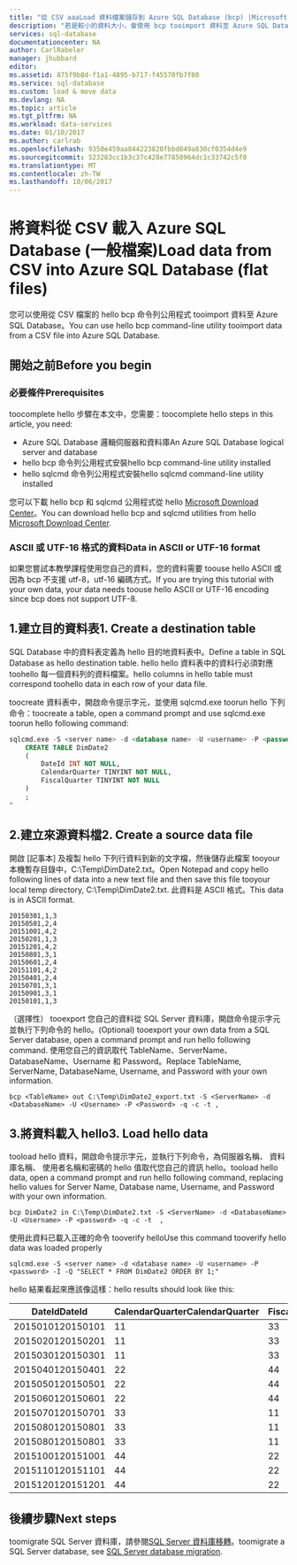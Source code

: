 ```yaml
---
title: "從 CSV aaaLoad 資料檔案儲存到 Azure SQL Database (bcp) |Microsoft 文件"
description: "若是較小的資料大小，會使用 bcp tooimport 資料至 Azure SQL Database。"
services: sql-database
documentationcenter: NA
author: CarlRabeler
manager: jhubbard
editor: 
ms.assetid: 875f9b8d-f1a1-4895-b717-f45570fb7f80
ms.service: sql-database
ms.custom: load & move data
ms.devlang: NA
ms.topic: article
ms.tgt_pltfrm: NA
ms.workload: data-services
ms.date: 01/10/2017
ms.author: carlrab
ms.openlocfilehash: 9350e459aa844223820fbbd849a830cf0354d4e9
ms.sourcegitcommit: 523283cc1b3c37c428e77850964dc1c33742c5f0
ms.translationtype: MT
ms.contentlocale: zh-TW
ms.lasthandoff: 10/06/2017
---
```

# <a name="load-data-from-csv-into-azure-sql-database-flat-files"></a><span data-ttu-id="dbec8-103">將資料從 CSV 載入 Azure SQL Database (一般檔案)</span><span class="sxs-lookup"><span data-stu-id="dbec8-103">Load data from CSV into Azure SQL Database (flat files)</span></span>
<span data-ttu-id="dbec8-104">您可以使用從 CSV 檔案的 hello bcp 命令列公用程式 tooimport 資料至 Azure SQL Database。</span><span class="sxs-lookup"><span data-stu-id="dbec8-104">You can use hello bcp command-line utility tooimport data from a CSV file into Azure SQL Database.</span></span>

## <a name="before-you-begin"></a><span data-ttu-id="dbec8-105">開始之前</span><span class="sxs-lookup"><span data-stu-id="dbec8-105">Before you begin</span></span>
### <a name="prerequisites"></a><span data-ttu-id="dbec8-106">必要條件</span><span class="sxs-lookup"><span data-stu-id="dbec8-106">Prerequisites</span></span>
<span data-ttu-id="dbec8-107">toocomplete hello 步驟在本文中，您需要：</span><span class="sxs-lookup"><span data-stu-id="dbec8-107">toocomplete hello steps in this article, you need:</span></span>

* <span data-ttu-id="dbec8-108">Azure SQL Database 邏輯伺服器和資料庫</span><span class="sxs-lookup"><span data-stu-id="dbec8-108">An Azure SQL Database logical server and database</span></span>
* <span data-ttu-id="dbec8-109">hello bcp 命令列公用程式安裝</span><span class="sxs-lookup"><span data-stu-id="dbec8-109">hello bcp command-line utility installed</span></span>
* <span data-ttu-id="dbec8-110">hello sqlcmd 命令列公用程式安裝</span><span class="sxs-lookup"><span data-stu-id="dbec8-110">hello sqlcmd command-line utility installed</span></span>

<span data-ttu-id="dbec8-111">您可以下載 hello bcp 和 sqlcmd 公用程式從 hello [Microsoft Download Center][Microsoft Download Center]。</span><span class="sxs-lookup"><span data-stu-id="dbec8-111">You can download hello bcp and sqlcmd utilities from hello [Microsoft Download Center][Microsoft Download Center].</span></span>

### <a name="data-in-ascii-or-utf-16-format"></a><span data-ttu-id="dbec8-112">ASCII 或 UTF-16 格式的資料</span><span class="sxs-lookup"><span data-stu-id="dbec8-112">Data in ASCII or UTF-16 format</span></span>
<span data-ttu-id="dbec8-113">如果您嘗試本教學課程使用您自己的資料，您的資料需要 toouse hello ASCII 或因為 bcp 不支援 utf-8，utf-16 編碼方式。</span><span class="sxs-lookup"><span data-stu-id="dbec8-113">If you are trying this tutorial with your own data, your data needs toouse hello ASCII or UTF-16 encoding since bcp does not support UTF-8.</span></span> 

## <a name="1-create-a-destination-table"></a><span data-ttu-id="dbec8-114">1.建立目的資料表</span><span class="sxs-lookup"><span data-stu-id="dbec8-114">1. Create a destination table</span></span>
<span data-ttu-id="dbec8-115">SQL Database 中的資料表定義為 hello 目的地資料表中。</span><span class="sxs-lookup"><span data-stu-id="dbec8-115">Define a table in SQL Database as hello destination table.</span></span> <span data-ttu-id="dbec8-116">hello hello 資料表中的資料行必須對應 toohello 每一個資料列的資料檔案。</span><span class="sxs-lookup"><span data-stu-id="dbec8-116">hello columns in hello table must correspond toohello data in each row of your data file.</span></span>

<span data-ttu-id="dbec8-117">toocreate 資料表中，開啟命令提示字元，並使用 sqlcmd.exe toorun hello 下列命令：</span><span class="sxs-lookup"><span data-stu-id="dbec8-117">toocreate a table, open a command prompt and use sqlcmd.exe toorun hello following command:</span></span>

```sql
sqlcmd.exe -S <server name> -d <database name> -U <username> -P <password> -I -Q "
    CREATE TABLE DimDate2
    (
        DateId INT NOT NULL,
        CalendarQuarter TINYINT NOT NULL,
        FiscalQuarter TINYINT NOT NULL
    )
    ;
"
```


## <a name="2-create-a-source-data-file"></a><span data-ttu-id="dbec8-118">2.建立來源資料檔</span><span class="sxs-lookup"><span data-stu-id="dbec8-118">2. Create a source data file</span></span>
<span data-ttu-id="dbec8-119">開啟 [記事本] 及複製 hello 下列行資料到新的文字檔，然後儲存此檔案 tooyour 本機暫存目錄中，C:\Temp\DimDate2.txt。</span><span class="sxs-lookup"><span data-stu-id="dbec8-119">Open Notepad and copy hello following lines of data into a new text file and then save this file tooyour local temp directory, C:\Temp\DimDate2.txt.</span></span> <span data-ttu-id="dbec8-120">此資料是 ASCII 格式。</span><span class="sxs-lookup"><span data-stu-id="dbec8-120">This data is in ASCII format.</span></span>

```
20150301,1,3
20150501,2,4
20151001,4,2
20150201,1,3
20151201,4,2
20150801,3,1
20150601,2,4
20151101,4,2
20150401,2,4
20150701,3,1
20150901,3,1
20150101,1,3
```

<span data-ttu-id="dbec8-121">（選擇性） tooexport 您自己的資料從 SQL Server 資料庫，開啟命令提示字元並執行下列命令的 hello。</span><span class="sxs-lookup"><span data-stu-id="dbec8-121">(Optional) tooexport your own data from a SQL Server database, open a command prompt and run hello following command.</span></span> <span data-ttu-id="dbec8-122">使用您自己的資訊取代 TableName、ServerName、DatabaseName、Username 和 Password。</span><span class="sxs-lookup"><span data-stu-id="dbec8-122">Replace TableName, ServerName, DatabaseName, Username, and Password with your own information.</span></span>

```bcp
bcp <TableName> out C:\Temp\DimDate2_export.txt -S <ServerName> -d <DatabaseName> -U <Username> -P <Password> -q -c -t , 
```

## <a name="3-load-hello-data"></a><span data-ttu-id="dbec8-123">3.將資料載入 hello</span><span class="sxs-lookup"><span data-stu-id="dbec8-123">3. Load hello data</span></span>
<span data-ttu-id="dbec8-124">tooload hello 資料，開啟命令提示字元，並執行下列命令，為伺服器名稱、 資料庫名稱、 使用者名稱和密碼的 hello 值取代您自己的資訊 hello。</span><span class="sxs-lookup"><span data-stu-id="dbec8-124">tooload hello data, open a command prompt and run hello following command, replacing hello values for Server Name, Database name, Username, and Password with your own information.</span></span>

```bcp
bcp DimDate2 in C:\Temp\DimDate2.txt -S <ServerName> -d <DatabaseName> -U <Username> -P <password> -q -c -t  ,
```

<span data-ttu-id="dbec8-125">使用此資料已載入正確的命令 tooverify hello</span><span class="sxs-lookup"><span data-stu-id="dbec8-125">Use this command tooverify hello data was loaded properly</span></span>

```bcp
sqlcmd.exe -S <server name> -d <database name> -U <username> -P <password> -I -Q "SELECT * FROM DimDate2 ORDER BY 1;"
```

<span data-ttu-id="dbec8-126">hello 結果看起來應該像這樣：</span><span class="sxs-lookup"><span data-stu-id="dbec8-126">hello results should look like this:</span></span>

| <span data-ttu-id="dbec8-127">DateId</span><span class="sxs-lookup"><span data-stu-id="dbec8-127">DateId</span></span> | <span data-ttu-id="dbec8-128">CalendarQuarter</span><span class="sxs-lookup"><span data-stu-id="dbec8-128">CalendarQuarter</span></span> | <span data-ttu-id="dbec8-129">FiscalQuarter</span><span class="sxs-lookup"><span data-stu-id="dbec8-129">FiscalQuarter</span></span> |
| --- | --- | --- |
| <span data-ttu-id="dbec8-130">20150101</span><span class="sxs-lookup"><span data-stu-id="dbec8-130">20150101</span></span> |<span data-ttu-id="dbec8-131">1</span><span class="sxs-lookup"><span data-stu-id="dbec8-131">1</span></span> |<span data-ttu-id="dbec8-132">3</span><span class="sxs-lookup"><span data-stu-id="dbec8-132">3</span></span> |
| <span data-ttu-id="dbec8-133">20150201</span><span class="sxs-lookup"><span data-stu-id="dbec8-133">20150201</span></span> |<span data-ttu-id="dbec8-134">1</span><span class="sxs-lookup"><span data-stu-id="dbec8-134">1</span></span> |<span data-ttu-id="dbec8-135">3</span><span class="sxs-lookup"><span data-stu-id="dbec8-135">3</span></span> |
| <span data-ttu-id="dbec8-136">20150301</span><span class="sxs-lookup"><span data-stu-id="dbec8-136">20150301</span></span> |<span data-ttu-id="dbec8-137">1</span><span class="sxs-lookup"><span data-stu-id="dbec8-137">1</span></span> |<span data-ttu-id="dbec8-138">3</span><span class="sxs-lookup"><span data-stu-id="dbec8-138">3</span></span> |
| <span data-ttu-id="dbec8-139">20150401</span><span class="sxs-lookup"><span data-stu-id="dbec8-139">20150401</span></span> |<span data-ttu-id="dbec8-140">2</span><span class="sxs-lookup"><span data-stu-id="dbec8-140">2</span></span> |<span data-ttu-id="dbec8-141">4</span><span class="sxs-lookup"><span data-stu-id="dbec8-141">4</span></span> |
| <span data-ttu-id="dbec8-142">20150501</span><span class="sxs-lookup"><span data-stu-id="dbec8-142">20150501</span></span> |<span data-ttu-id="dbec8-143">2</span><span class="sxs-lookup"><span data-stu-id="dbec8-143">2</span></span> |<span data-ttu-id="dbec8-144">4</span><span class="sxs-lookup"><span data-stu-id="dbec8-144">4</span></span> |
| <span data-ttu-id="dbec8-145">20150601</span><span class="sxs-lookup"><span data-stu-id="dbec8-145">20150601</span></span> |<span data-ttu-id="dbec8-146">2</span><span class="sxs-lookup"><span data-stu-id="dbec8-146">2</span></span> |<span data-ttu-id="dbec8-147">4</span><span class="sxs-lookup"><span data-stu-id="dbec8-147">4</span></span> |
| <span data-ttu-id="dbec8-148">20150701</span><span class="sxs-lookup"><span data-stu-id="dbec8-148">20150701</span></span> |<span data-ttu-id="dbec8-149">3</span><span class="sxs-lookup"><span data-stu-id="dbec8-149">3</span></span> |<span data-ttu-id="dbec8-150">1</span><span class="sxs-lookup"><span data-stu-id="dbec8-150">1</span></span> |
| <span data-ttu-id="dbec8-151">20150801</span><span class="sxs-lookup"><span data-stu-id="dbec8-151">20150801</span></span> |<span data-ttu-id="dbec8-152">3</span><span class="sxs-lookup"><span data-stu-id="dbec8-152">3</span></span> |<span data-ttu-id="dbec8-153">1</span><span class="sxs-lookup"><span data-stu-id="dbec8-153">1</span></span> |
| <span data-ttu-id="dbec8-154">20150801</span><span class="sxs-lookup"><span data-stu-id="dbec8-154">20150801</span></span> |<span data-ttu-id="dbec8-155">3</span><span class="sxs-lookup"><span data-stu-id="dbec8-155">3</span></span> |<span data-ttu-id="dbec8-156">1</span><span class="sxs-lookup"><span data-stu-id="dbec8-156">1</span></span> |
| <span data-ttu-id="dbec8-157">20151001</span><span class="sxs-lookup"><span data-stu-id="dbec8-157">20151001</span></span> |<span data-ttu-id="dbec8-158">4</span><span class="sxs-lookup"><span data-stu-id="dbec8-158">4</span></span> |<span data-ttu-id="dbec8-159">2</span><span class="sxs-lookup"><span data-stu-id="dbec8-159">2</span></span> |
| <span data-ttu-id="dbec8-160">20151101</span><span class="sxs-lookup"><span data-stu-id="dbec8-160">20151101</span></span> |<span data-ttu-id="dbec8-161">4</span><span class="sxs-lookup"><span data-stu-id="dbec8-161">4</span></span> |<span data-ttu-id="dbec8-162">2</span><span class="sxs-lookup"><span data-stu-id="dbec8-162">2</span></span> |
| <span data-ttu-id="dbec8-163">20151201</span><span class="sxs-lookup"><span data-stu-id="dbec8-163">20151201</span></span> |<span data-ttu-id="dbec8-164">4</span><span class="sxs-lookup"><span data-stu-id="dbec8-164">4</span></span> |<span data-ttu-id="dbec8-165">2</span><span class="sxs-lookup"><span data-stu-id="dbec8-165">2</span></span> |

## <a name="next-steps"></a><span data-ttu-id="dbec8-166">後續步驟</span><span class="sxs-lookup"><span data-stu-id="dbec8-166">Next steps</span></span>
<span data-ttu-id="dbec8-167">toomigrate SQL Server 資料庫，請參閱[SQL Server 資料庫移轉](sql-database-cloud-migrate.md)。</span><span class="sxs-lookup"><span data-stu-id="dbec8-167">toomigrate a SQL Server database, see [SQL Server database migration](sql-database-cloud-migrate.md).</span></span>

<!--MSDN references-->
[bcp]: https://msdn.microsoft.com/library/ms162802.aspx
[CREATE TABLE syntax]: https://msdn.microsoft.com/library/mt203953.aspx

<!--Other Web references-->
[Microsoft Download Center]: https://www.microsoft.com/download/details.aspx?id=36433
